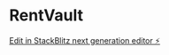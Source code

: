 # RentVault

[Edit in StackBlitz next generation editor ⚡️](https://stackblitz.com/~/github.com/kpuff441/RentVault)
